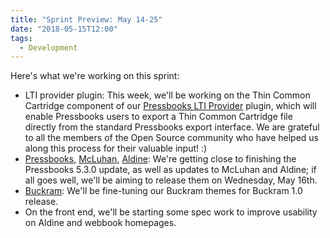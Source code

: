 ```yaml
---
title: "Sprint Preview: May 14-25"
date: "2018-05-15T12:00"
tags:
  - Development
---
```


Here's what we're working on this sprint:

- LTI provider plugin: This week, we'll be working on the Thin Common Cartridge component
  of our [Pressbooks LTI Provider](https://github.com/pressbooks/pressbooks-lti-provider)
  plugin, which will enable Pressbooks users to export a Thin Common Cartridge file directly
  from the standard Pressbooks export interface. We are grateful to all the members of the
  Open Source community who have helped us along this process for their valuable input! :)
- [Pressbooks](https://github.com/pressbooks/pressbooks/projects/19),
  [McLuhan](https://github.com/pressbooks/pressbooks-book/projects/6),
  [Aldine](https://github.com/pressbooks/pressbooks-aldine/projects/6): We're getting close
  to finishing the Pressbooks 5.3.0 update, as well as updates to McLuhan and Aldine; if all
  goes well, we'll be aiming to release them on Wednesday, May 16th.
- [Buckram](https://github.com/pressbooks/buckram/projects/1): We'll be fine-tuning our
  Buckram themes for Buckram 1.0 release.
- On the front end, we'll be starting some spec
  work to improve usability on Aldine and webbook homepages.
